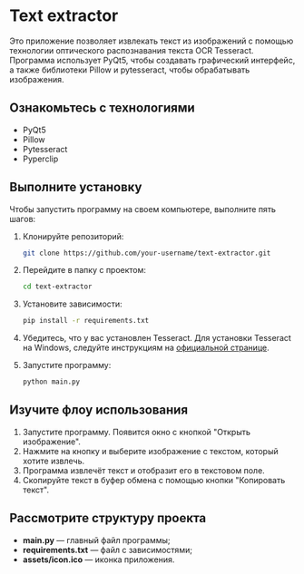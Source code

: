 # Text extractor

Это приложение позволяет извлекать текст из изображений с помощью технологии оптического распознавания текста OCR Tesseract. Программа использует PyQt5, чтобы создавать графический интерфейс, а также библиотеки Pillow и pytesseract, чтобы обрабатывать изображения.

## Ознакомьтесь с технологиями
- PyQt5
- Pillow
- Pytesseract
- Pyperclip

## Выполните установку

Чтобы запустить программу на своем компьютере, выполните пять шагов:

1. Клонируйте репозиторий:

    ```bash
    git clone https://github.com/your-username/text-extractor.git
    ```

2. Перейдите в папку с проектом:

    ```bash
    cd text-extractor
    ```

3. Установите зависимости:

    ```bash
    pip install -r requirements.txt
    ```

4. Убедитесь, что у вас установлен Tesseract. Для установки Tesseract на Windows, следуйте инструкциям на [официальной странице](https://github.com/tesseract-ocr/tesseract).

5. Запустите программу:

    ```bash
    python main.py
    ```

## Изучите флоу использования
1. Запустите программу. Появится окно с кнопкой "Открыть изображение".
2. Нажмите на кнопку и выберите изображение с текстом, который хотите извлечь.
3. Программа извлечёт текст и отобразит его в текстовом поле.
4. Скопируйте текст в буфер обмена с помощью кнопки "Копировать текст".

## Рассмотрите структуру проекта
- **main.py** — главный файл программы;
- **requirements.txt** — файл с зависимостями;
- **assets/icon.ico** — иконка приложения.
